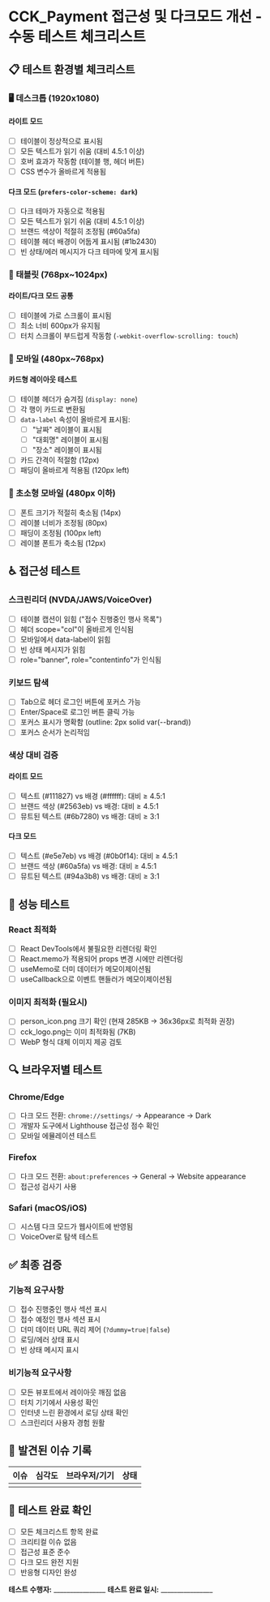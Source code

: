 # CCK_Payment 접근성 및 다크모드 개선 - 수동 테스트 체크리스트

## 📋 테스트 환경별 체크리스트

### 🖥️ 데스크톱 (1920x1080)
#### 라이트 모드
- [ ] 테이블이 정상적으로 표시됨
- [ ] 모든 텍스트가 읽기 쉬움 (대비 4.5:1 이상)
- [ ] 호버 효과가 작동함 (테이블 행, 헤더 버튼)
- [ ] CSS 변수가 올바르게 적용됨

#### 다크 모드 (`prefers-color-scheme: dark`)
- [ ] 다크 테마가 자동으로 적용됨
- [ ] 모든 텍스트가 읽기 쉬움 (대비 4.5:1 이상)  
- [ ] 브랜드 색상이 적절히 조정됨 (#60a5fa)
- [ ] 테이블 헤더 배경이 어둡게 표시됨 (#1b2430)
- [ ] 빈 상태/에러 메시지가 다크 테마에 맞게 표시됨

### 📱 태블릿 (768px~1024px)
#### 라이트/다크 모드 공통
- [ ] 테이블에 가로 스크롤이 표시됨
- [ ] 최소 너비 600px가 유지됨
- [ ] 터치 스크롤이 부드럽게 작동함 (`-webkit-overflow-scrolling: touch`)

### 📱 모바일 (480px~768px)
#### 카드형 레이아웃 테스트
- [ ] 테이블 헤더가 숨겨짐 (`display: none`)
- [ ] 각 행이 카드로 변환됨
- [ ] `data-label` 속성이 올바르게 표시됨:
  - [ ] "날짜" 레이블이 표시됨
  - [ ] "대회명" 레이블이 표시됨  
  - [ ] "장소" 레이블이 표시됨
- [ ] 카드 간격이 적절함 (12px)
- [ ] 패딩이 올바르게 적용됨 (120px left)

### 📱 초소형 모바일 (480px 이하)
- [ ] 폰트 크기가 적절히 축소됨 (14px)
- [ ] 레이블 너비가 조정됨 (80px)
- [ ] 패딩이 조정됨 (100px left)
- [ ] 레이블 폰트가 축소됨 (12px)

## ♿ 접근성 테스트

### 스크린리더 (NVDA/JAWS/VoiceOver)
- [ ] 테이블 캡션이 읽힘 ("접수 진행중인 행사 목록")
- [ ] 헤더 scope="col"이 올바르게 인식됨
- [ ] 모바일에서 data-label이 읽힘
- [ ] 빈 상태 메시지가 읽힘
- [ ] role="banner", role="contentinfo"가 인식됨

### 키보드 탐색
- [ ] Tab으로 헤더 로그인 버튼에 포커스 가능
- [ ] Enter/Space로 로그인 버튼 클릭 가능
- [ ] 포커스 표시가 명확함 (outline: 2px solid var(--brand))
- [ ] 포커스 순서가 논리적임

### 색상 대비 검증
#### 라이트 모드
- [ ] 텍스트 (#111827) vs 배경 (#ffffff): 대비 ≥ 4.5:1
- [ ] 브랜드 색상 (#2563eb) vs 배경: 대비 ≥ 4.5:1
- [ ] 뮤트된 텍스트 (#6b7280) vs 배경: 대비 ≥ 3:1

#### 다크 모드
- [ ] 텍스트 (#e5e7eb) vs 배경 (#0b0f14): 대비 ≥ 4.5:1
- [ ] 브랜드 색상 (#60a5fa) vs 배경: 대비 ≥ 4.5:1
- [ ] 뮤트된 텍스트 (#94a3b8) vs 배경: 대비 ≥ 3:1

## 🚀 성능 테스트

### React 최적화
- [ ] React DevTools에서 불필요한 리렌더링 확인
- [ ] React.memo가 적용되어 props 변경 시에만 리렌더링
- [ ] useMemo로 더미 데이터가 메모이제이션됨
- [ ] useCallback으로 이벤트 핸들러가 메모이제이션됨

### 이미지 최적화 (필요시)
- [ ] person_icon.png 크기 확인 (현재 285KB → 36x36px로 최적화 권장)
- [ ] cck_logo.png는 이미 최적화됨 (7KB)
- [ ] WebP 형식 대체 이미지 제공 검토

## 🔍 브라우저별 테스트

### Chrome/Edge
- [ ] 다크 모드 전환: `chrome://settings/` → Appearance → Dark
- [ ] 개발자 도구에서 Lighthouse 접근성 점수 확인
- [ ] 모바일 에뮬레이션 테스트

### Firefox
- [ ] 다크 모드 전환: `about:preferences` → General → Website appearance
- [ ] 접근성 검사기 사용

### Safari (macOS/iOS)
- [ ] 시스템 다크 모드가 웹사이트에 반영됨
- [ ] VoiceOver로 탐색 테스트

## ✅ 최종 검증

### 기능적 요구사항
- [ ] 접수 진행중인 행사 섹션 표시
- [ ] 접수 예정인 행사 섹션 표시
- [ ] 더미 데이터 URL 쿼리 제어 (`?dummy=true|false`)
- [ ] 로딩/에러 상태 표시
- [ ] 빈 상태 메시지 표시

### 비기능적 요구사항
- [ ] 모든 뷰포트에서 레이아웃 깨짐 없음
- [ ] 터치 기기에서 사용성 확인
- [ ] 인터넷 느린 환경에서 로딩 상태 확인
- [ ] 스크린리더 사용자 경험 원활

## 🐛 발견된 이슈 기록

| 이슈 | 심각도 | 브라우저/기기 | 상태 |
|------|--------|---------------|------|
|      |        |               |      |

## 📝 테스트 완료 확인

- [ ] 모든 체크리스트 항목 완료
- [ ] 크리티컬 이슈 없음
- [ ] 접근성 표준 준수
- [ ] 다크 모드 완전 지원
- [ ] 반응형 디자인 완성

**테스트 수행자:** ________________
**테스트 완료 일시:** ________________
